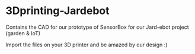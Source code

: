 # 3Dprinting-Jardebot
Contains the CAD for our prototype of SensorBox for our Jard-ebot project (garden &amp; IoT)

Import the files on your 3D printer and be amazed by our design :)
